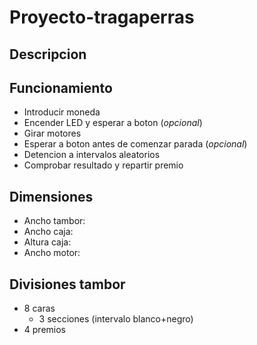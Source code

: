 # Proyecto-tragaperras
## Descripcion

## Funcionamiento
* Introducir moneda
* Encender LED y esperar a boton (*opcional*)
* Girar motores
* Esperar a boton antes de comenzar parada (*opcional*)
* Detencion a intervalos aleatorios
* Comprobar resultado y repartir premio

## Dimensiones
* Ancho tambor:
* Ancho caja:
* Altura caja:
* Ancho motor:

## Divisiones tambor
* 8 caras
  * 3 secciones (intervalo blanco+negro)
* 4 premios
